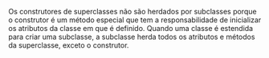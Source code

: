<!-- B&M Questao 3 - Explique, com suas palavras, por que construtores de superclasses não
são herdados por subclasses. -->

Os construtores de superclasses não são herdados por subclasses porque o construtor é um método especial que tem a responsabilidade de inicializar os atributos da classe em que é definido. Quando uma classe é estendida para criar uma subclasse, a subclasse herda todos os atributos e métodos da superclasse, exceto o construtor.

